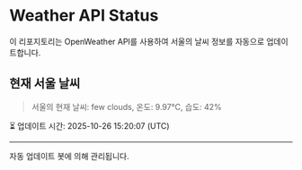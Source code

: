 
# Weather API Status

이 리포지토리는 OpenWeather API를 사용하여 서울의 날씨 정보를 자동으로 업데이트합니다.

## 현재 서울 날씨
> 서울의 현재 날씨: few clouds, 온도: 9.97°C, 습도: 42%

⏳ 업데이트 시간: 2025-10-26 15:20:07 (UTC)

---
자동 업데이트 봇에 의해 관리됩니다.
